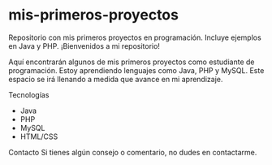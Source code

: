 # mis-primeros-proyectos
Repositorio con mis primeros proyectos en programación. Incluye ejemplos en Java y PHP.
¡Bienvenidos a mi repositorio! 

Aquí encontrarán algunos de mis primeros proyectos como estudiante de programación. Estoy aprendiendo lenguajes como Java, PHP y MySQL. Este espacio se irá llenando a medida que avance en mi aprendizaje.

Tecnologías
- Java
- PHP
- MySQL
- HTML/CSS

 Contacto
Si tienes algún consejo o comentario, no dudes en contactarme.
